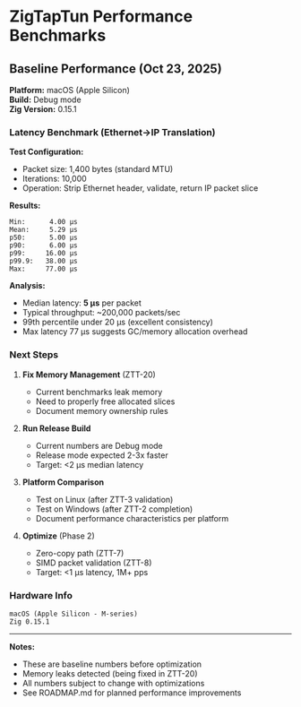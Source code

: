 # ZigTapTun Performance Benchmarks

## Baseline Performance (Oct 23, 2025)

**Platform:** macOS (Apple Silicon)  
**Build:** Debug mode  
**Zig Version:** 0.15.1

### Latency Benchmark (Ethernet→IP Translation)

**Test Configuration:**
- Packet size: 1,400 bytes (standard MTU)
- Iterations: 10,000
- Operation: Strip Ethernet header, validate, return IP packet slice

**Results:**
```
Min:      4.00 µs
Mean:     5.29 µs
p50:      5.00 µs
p90:      6.00 µs
p99:     16.00 µs
p99.9:   38.00 µs
Max:     77.00 µs
```

**Analysis:**
- Median latency: **5 µs** per packet
- Typical throughput: ~200,000 packets/sec
- 99th percentile under 20 µs (excellent consistency)
- Max latency 77 µs suggests GC/memory allocation overhead

### Next Steps

1. **Fix Memory Management** (ZTT-20)
   - Current benchmarks leak memory
   - Need to properly free allocated slices
   - Document memory ownership rules

2. **Run Release Build**
   - Current numbers are Debug mode
   - Release mode expected 2-3x faster
   - Target: <2 µs median latency

3. **Platform Comparison**
   - Test on Linux (after ZTT-3 validation)
   - Test on Windows (after ZTT-2 completion)
   - Document performance characteristics per platform

4. **Optimize** (Phase 2)
   - Zero-copy path (ZTT-7)
   - SIMD packet validation (ZTT-8)
   - Target: <1 µs latency, 1M+ pps

### Hardware Info

```
macOS (Apple Silicon - M-series)
Zig 0.15.1
```

---

**Notes:**
- These are baseline numbers before optimization
- Memory leaks detected (being fixed in ZTT-20)
- All numbers subject to change with optimizations
- See ROADMAP.md for planned performance improvements
